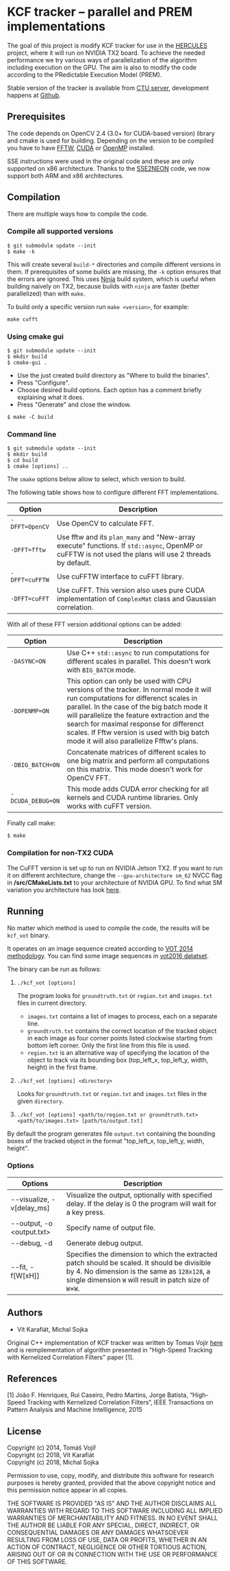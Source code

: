 # KCF tracker – parallel and PREM implementations

The goal of this project is modify KCF tracker for use in the
[HERCULES](http://hercules2020.eu/) project, where it will run on
NVIDIA TX2 board. To achieve the needed performance we try various
ways of parallelization of the algorithm including execution on the
GPU. The aim is also to modify the code according to the PRedictable
Execution Model (PREM).

Stable version of the tracker is available from [CTU
server](http://rtime.felk.cvut.cz/gitweb/hercules2020/kcf.git.),
development happens at [Github](https://github.com/Shanigen/kcf.).

## Prerequisites

The code depends on OpenCV 2.4 (3.0+ for CUDA-based version) library
and cmake is used for building. Depending on the version to be
compiled you have to have [FFTW](http://www.fftw.org/),
[CUDA](https://developer.nvidia.com/cuda-downloads) or
[OpenMP](http://www.openmp.org/) installed.

SSE instructions were used in the original code and these are only
supported on x86 architecture. Thanks to the
[SSE2NEON](https://github.com/jratcliff63367/sse2neon) code, we now
support both ARM and x86 architectures.

## Compilation

There are multiple ways how to compile the code.

### Compile all supported versions

``` shellsession
$ git submodule update --init
$ make -k
```

This will create several `build-*` directories and compile different
versions in them. If prerequisites of some builds are missing, the
`-k` option ensures that the errors are ignored. This uses
[Ninja](https://ninja-build.org/) build system, which is useful when
building naively on TX2, because builds with `ninja` are faster
(better parallelized) than with `make`.

To build only a specific version run `make <version>`, for example:

``` shellsession
make cufft
```

### Using cmake gui

```shellsession
$ git submodule update --init
$ mkdir build
$ cmake-gui .
```

- Use the just created build directory as "Where to build the
  binaries".
- Press "Configure".
- Choose desired build options. Each option has a comment briefly
  explaining what it does.
- Press "Generate" and close the window.

```shellsession
$ make -C build
```
### Command line

```shellsession
$ git submodule update --init
$ mkdir build
$ cd build
$ cmake [options] ..
```

The `cmake` options below allow to select, which version to build.

The following table shows how to configure different FFT
implementations.

|Option| Description |
| --- | --- |
| `-DFFT=OpenCV` | Use OpenCV to calculate FFT.|
| `-DFFT=fftw` | Use fftw and its `plan_many` and "New-array execute" functions. If `std::async`, OpenMP or cuFFTW is not used the plans will use 2 threads by default.|
| `-DFFT=cuFFTW` | Use cuFFTW interface to cuFFT library.|
| `-DFFT=cuFFT` | Use cuFFT. This version also uses pure CUDA implementation of `ComplexMat` class and Gaussian correlation.|

With all of these FFT version additional options can be added:

|Option| Description |
| --- | --- |
| `-DASYNC=ON` | Use C++ `std::async` to run computations for different scales in parallel. This doesn't work with `BIG_BATCH` mode.|
| `-DOPENMP=ON` | This option can only be used with CPU versions of the tracker. In normal mode it will run computations for differenct scales in parallel. In the case of the big batch mode it will parallelize the feature extraction  and the search for maximal response for differenct scales. If Fftw version is used with big batch mode it will also parallelize Ffftw's plans.|
| `-DBIG_BATCH=ON` | Concatenate matrices of different scales to one big matrix and perform all computations on this matrix. This mode doesn't work for OpenCV FFT.|
| `-DCUDA_DEBUG=ON` | This mode adds CUDA error checking for all kernels and CUDA runtime libraries. Only works with cuFFT version.|

Finally call make:
```
$ make
```

### Compilation for non-TX2 CUDA

The CuFFT version is set up to run on NVIDIA Jetson TX2. If you want
to run it on different architecture, change the `--gpu-architecture
sm_62` NVCC flag in **/src/CMakeLists.txt** to your architecture of
NVIDIA GPU. To find what SM variation you architecture has look
[here](http://arnon.dk/matching-sm-architectures-arch-and-gencode-for-various-nvidia-cards/).

## Running

No matter which method is used to compile the code, the results will
be `kcf_vot` binary.

It operates on an image sequence created according to [VOT 2014
methodology](http://www.votchallenge.net/). You can find some image
sequences in [vot2016
datatset](http://www.votchallenge.net/vot2016/dataset.html).

The binary can be run as follows:

1. `./kcf_vot [options]`

   The program looks for `groundtruth.txt` or `region.txt` and
   `images.txt` files in current directory.

   - `images.txt` contains a list of images to process, each on a
     separate line.
   - `groundtruth.txt` contains the correct location of the tracked
     object in each image as four corner points listed clockwise
     starting from bottom left corner. Only the first line from this
     file is used.
   - `region.txt` is an alternative way of specifying the location of
     the object to track via its bounding box (top_left_x, top_left_y,
     width, height) in the first frame.

2. `./kcf_vot [options] <directory>`

   Looks for `groundtruth.txt` or `region.txt` and `images.txt` files
   in the given `directory`.

3. `./kcf_vot [options] <path/to/region.txt or groundtruth.txt> <path/to/images.txt> [path/to/output.txt]`

By default the program generates file `output.txt` containing the
bounding boxes of the tracked object in the format "top_left_x,
top_left_y, width, height".

### Options

| Options | Description |
| ------- | ----------- |
| --visualize, -v[delay_ms] | Visualize the output, optionally with specified delay. If the delay is 0 the program will wait for a key press. |
| --output, -o <output.txt>	 | Specify name of output file. |
| --debug, -d				 | Generate debug output. |
| --fit, -f[W[xH]] | Specifies the dimension to which the extracted patch should be scaled. It should be divisible by 4. No dimension is the same as `128x128`, a single dimension `W` will result in patch size of `W`×`W`. |


## Authors
* Vít Karafiát, Michal Sojka

Original C++ implementation of KCF tracker was written by Tomas Vojir
[here](https://github.com/vojirt/kcf/blob/master/README.md) and is
reimplementation of algorithm presented in "High-Speed Tracking with
Kernelized Correlation Filters" paper [1].

## References

[1] João F. Henriques, Rui Caseiro, Pedro Martins, Jorge Batista,
“High-Speed Tracking with Kernelized Correlation Filters“, IEEE
Transactions on Pattern Analysis and Machine Intelligence, 2015

## License

Copyright (c) 2014, Tomáš Vojíř\
Copyright (c) 2018, Vít Karafiát\
Copyright (c) 2018, Michal Sojka

Permission to use, copy, modify, and distribute this software for research
purposes is hereby granted, provided that the above copyright notice and
this permission notice appear in all copies.

THE SOFTWARE IS PROVIDED "AS IS" AND THE AUTHOR DISCLAIMS ALL WARRANTIES
WITH REGARD TO THIS SOFTWARE INCLUDING ALL IMPLIED WARRANTIES OF
MERCHANTABILITY AND FITNESS. IN NO EVENT SHALL THE AUTHOR BE LIABLE FOR
ANY SPECIAL, DIRECT, INDIRECT, OR CONSEQUENTIAL DAMAGES OR ANY DAMAGES
WHATSOEVER RESULTING FROM LOSS OF USE, DATA OR PROFITS, WHETHER IN AN
ACTION OF CONTRACT, NEGLIGENCE OR OTHER TORTIOUS ACTION, ARISING OUT OF
OR IN CONNECTION WITH THE USE OR PERFORMANCE OF THIS SOFTWARE.
